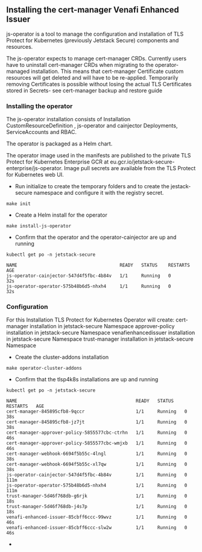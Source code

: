 ## Installing the cert-manager Venafi Enhanced Issuer
js-operator is a tool to manage the configuration and installation of TLS Protect for Kubernetes (previously Jetstack Secure) components and resources.

The js-operator expects to manage cert-manager CRDs. Currently users have to uninstall cert-manager CRDs when migrating to the operator-managed installation. This means that cert-manager Certificate custom resources will get deleted and will have to be re-applied. Temporarily removing Certificates is possible without losing the actual TLS Certificates stored in Secrets- see cert-manager backup and restore guide

### Installing the operator
The js-operator installation consists of Installation CustomResourceDefinition , js-operator and cainjector Deployments, ServiceAccounts and RBAC.

The operator is packaged as a Helm chart.

The operator image used in the manifests are published to the private TLS Protect for Kubernetes Enterprise GCR at eu.gcr.io/jetstack-secure-enterprise/js-operator. Image pull secrets are available from the TLS Protect for Kubernetes web UI.

- Run initialize to create the temporary folders and to create the jestack-secure namespace and configure it with the registry secret.

```
make init
```

- Create a Helm install for the operator

```
make install-js-operator
```
- Confirm that the operator and the operator-cainjector are up and running 
```
kubectl get po -n jetstack-secure

NAME                                      READY   STATUS    RESTARTS   AGE
js-operator-cainjector-547d4f5fbc-4b84v   1/1     Running   0          32s
js-operator-operator-575b48b6d5-nhxh4     1/1     Running   0          32s

```

### Configuration
For this Installation TLS Protect for Kubernetes Operator will create:
cert-manager installation in jetstack-secure Namespace
approver-policy installation in jetstack-secure Namespace
venafienhancedissuer installation in jetstack-secure Namespace
trust-manager installation in jetstack-secure Namespace

- Create the cluster-addons installation
```
make operator-cluster-addons
```

- Confirm that the tlsp4k8s installations are up and running
```
kubectl get po -n jetstack-secure

NAME                                            READY   STATUS    RESTARTS   AGE
cert-manager-845895cfb8-9qccr                   1/1     Running   0          38s
cert-manager-845895cfb8-jz7jt                   1/1     Running   0          38s
cert-manager-approver-policy-5855577cbc-ctrhn   1/1     Running   0          46s
cert-manager-approver-policy-5855577cbc-wmjxb   1/1     Running   0          46s
cert-manager-webhook-6694f5b55c-4lngl           1/1     Running   0          38s
cert-manager-webhook-6694f5b55c-xl7qw           1/1     Running   0          38s
js-operator-cainjector-547d4f5fbc-4b84v         1/1     Running   0          111m
js-operator-operator-575b48b6d5-nhxh4           1/1     Running   0          111m
trust-manager-5d46f768db-g6rjk                  1/1     Running   0          18s
trust-manager-5d46f768db-j4s7p                  1/1     Running   0          18s
venafi-enhanced-issuer-85cbff6ccc-99wvz         1/1     Running   0          46s
venafi-enhanced-issuer-85cbff6ccc-slw2w         1/1     Running   0          46s

```

- 

